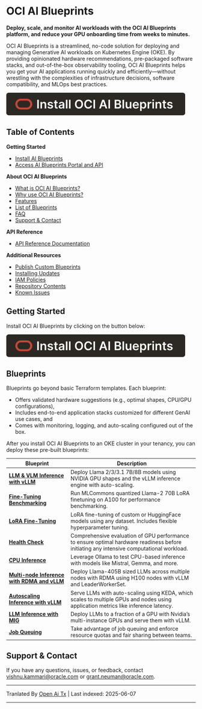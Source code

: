 # OCI AI Blueprints

**Deploy, scale, and monitor AI workloads with the OCI AI Blueprints platform, and reduce your GPU onboarding time from weeks to minutes.**

OCI AI Blueprints is a streamlined, no-code solution for deploying and managing Generative AI workloads on Kubernetes Engine (OKE). By providing opinionated hardware recommendations, pre-packaged software stacks, and out-of-the-box observability tooling, OCI AI Blueprints helps you get your AI applications running quickly and efficiently—without wrestling with the complexities of infrastructure decisions, software compatibility, and MLOps best practices.

[![Install OCI AI Blueprints](https://raw.githubusercontent.com/oracle-quickstart/oci-ai-blueprints/refs/heads/main/docs/images/install.svg)](https://raw.githubusercontent.com/oracle-quickstart/oci-ai-blueprints/main/GETTING_STARTED_README.md)

## Table of Contents

**Getting Started**

- [Install AI Blueprints](https://raw.githubusercontent.com/oracle-quickstart/oci-ai-blueprints/main/GETTING_STARTED_README.md)
- [Access AI Blueprints Portal and API](https://raw.githubusercontent.com/oracle-quickstart/oci-ai-blueprints/main/docs/usage_guide.md)

**About OCI AI Blueprints**

- [What is OCI AI Blueprints?](https://raw.githubusercontent.com/oracle-quickstart/oci-ai-blueprints/main/docs/about.md)
- [Why use OCI AI Blueprints?](https://raw.githubusercontent.com/oracle-quickstart/oci-ai-blueprints/main/docs/about.md)
- [Features](https://raw.githubusercontent.com/oracle-quickstart/oci-ai-blueprints/main/docs/about.md)
- [List of Blueprints](#blueprints)
- [FAQ](https://raw.githubusercontent.com/oracle-quickstart/oci-ai-blueprints/main/docs/about.md)
- [Support & Contact](https://github.com/oracle-quickstart/oci-ai-blueprints/blob/vkammari/doc_improvements/docs/about/README.md#frequently-asked-questions-faq)

**API Reference**

- [API Reference Documentation](https://raw.githubusercontent.com/oracle-quickstart/oci-ai-blueprints/main/docs/api_documentation.md)

**Additional Resources**

- [Publish Custom Blueprints](https://raw.githubusercontent.com/oracle-quickstart/oci-ai-blueprints/main/docs/custom_blueprints)
- [Installing Updates](https://raw.githubusercontent.com/oracle-quickstart/oci-ai-blueprints/main/docs/installing_new_updates.md)
- [IAM Policies](https://raw.githubusercontent.com/oracle-quickstart/oci-ai-blueprints/main/docs/iam_policies.md)
- [Repository Contents](https://raw.githubusercontent.com/oracle-quickstart/oci-ai-blueprints/main/docs/about.md)
- [Known Issues](https://raw.githubusercontent.com/oracle-quickstart/oci-ai-blueprints/main/docs/known_issues.md)

## Getting Started

Install OCI AI Blueprints by clicking on the button below:

[![Install OCI AI Blueprints](https://raw.githubusercontent.com/oracle-quickstart/oci-ai-blueprints/refs/heads/main/docs/images/install.svg)](https://raw.githubusercontent.com/oracle-quickstart/oci-ai-blueprints/main/GETTING_STARTED_README.md)

## Blueprints

Blueprints go beyond basic Terraform templates. Each blueprint:

- Offers validated hardware suggestions (e.g., optimal shapes, CPU/GPU configurations),
- Includes end-to-end application stacks customized for different GenAI use cases, and
- Comes with monitoring, logging, and auto-scaling configured out of the box.

After you install OCI AI Blueprints to an OKE cluster in your tenancy, you can deploy these pre-built blueprints:

| Blueprint                                                                                     | Description                                                                                                                              |
| --------------------------------------------------------------------------------------------- | ---------------------------------------------------------------------------------------------------------------------------------------- |
| [**LLM & VLM Inference with vLLM**](https://raw.githubusercontent.com/oracle-quickstart/oci-ai-blueprints/main/docs/sample_blueprints/llm_inference_with_vllm/README.md) | Deploy Llama 2/3/3.1 7B/8B models using NVIDIA GPU shapes and the vLLM inference engine with auto-scaling.                               |
| [**Fine-Tuning Benchmarking**](https://raw.githubusercontent.com/oracle-quickstart/oci-ai-blueprints/main/docs/sample_blueprints/lora-benchmarking)                    | Run MLCommons quantized Llama-2 70B LoRA finetuning on A100 for performance benchmarking.                                                |
| [**LoRA Fine-Tuning**](https://raw.githubusercontent.com/oracle-quickstart/oci-ai-blueprints/main/docs/sample_blueprints/lora-fine-tuning)                             | LoRA fine-tuning of custom or HuggingFace models using any dataset. Includes flexible hyperparameter tuning.                             |
| [**Health Check**](https://raw.githubusercontent.com/oracle-quickstart/oci-ai-blueprints/main/docs/sample_blueprints/gpu-health-check)                                 | Comprehensive evaluation of GPU performance to ensure optimal hardware readiness before initiating any intensive computational workload. |
| [**CPU Inference**](https://raw.githubusercontent.com/oracle-quickstart/oci-ai-blueprints/main/docs/sample_blueprints/cpu-inference)                                   | Leverage Ollama to test CPU-based inference with models like Mistral, Gemma, and more.                                                   |
| [**Multi-node Inference with RDMA and vLLM**](https://raw.githubusercontent.com/oracle-quickstart/oci-ai-blueprints/main/docs/sample_blueprints/multi-node-inference/) | Deploy Llama-405B sized LLMs across multiple nodes with RDMA using H100 nodes with vLLM and LeaderWorkerSet.                             |
| [**Autoscaling Inference with vLLM**](https://raw.githubusercontent.com/oracle-quickstart/oci-ai-blueprints/main/docs/sample_blueprints/auto_scaling/)                 | Serve LLMs with auto-scaling using KEDA, which scales to multiple GPUs and nodes using application metrics like inference latency.       |
| [**LLM Inference with MIG**](https://raw.githubusercontent.com/oracle-quickstart/oci-ai-blueprints/main/docs/sample_blueprints/mig_multi_instance_gpu/)                | Deploy LLMs to a fraction of a GPU with Nvidia’s multi-instance GPUs and serve them with vLLM.                                           |
| [**Job Queuing**](https://raw.githubusercontent.com/oracle-quickstart/oci-ai-blueprints/main/docs/sample_blueprints/teams)                                             | Take advantage of job queuing and enforce resource quotas and fair sharing between teams.                                                |

## Support & Contact

If you have any questions, issues, or feedback, contact [vishnu.kammari@oracle.com](mailto:vishnu.kammari@oracle.com) or [grant.neuman@oracle.com](mailto:grant.neuman@oracle.com).


---


Tranlated By [Open Ai Tx](https://github.com/OpenAiTx/OpenAiTx) | Last indexed: 2025-06-07


---